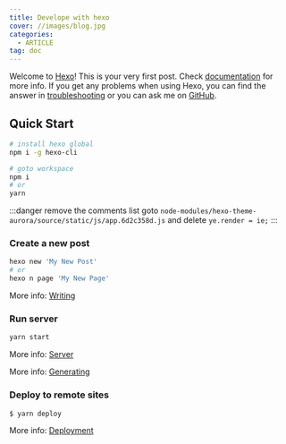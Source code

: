 ```yaml
---
title: Develope with hexo
cover: //images/blog.jpg
categories:
  - ARTICLE
tag: doc
---
```

Welcome to [Hexo](https://hexo.io/)! This is your very first post. Check [documentation](https://hexo.io/docs/) for more info. If you get any problems when using Hexo, you can find the answer in [troubleshooting](https://hexo.io/docs/troubleshooting.html) or you can ask me on [GitHub](https://github.com/hexojs/hexo/issues).

## Quick Start
```bash
# install hexo global
npm i -g hexo-cli

# goto workspace
npm i
# or
yarn
```
:::danger remove the comments list
goto `node-modules/hexo-theme-aurora/source/static/js/app.6d2c358d.js` and delete `ye.render = ie;`
:::

### Create a new post

``` bash
hexo new 'My New Post'
# or
hexo n page 'My New Page'
```

More info: [Writing](https://hexo.io/docs/writing.html)

### Run server

``` bash
yarn start
```

More info: [Server](https://hexo.io/docs/server.html)

More info: [Generating](https://hexo.io/docs/generating.html)

### Deploy to remote sites

``` bash
$ yarn deploy
```

More info: [Deployment](https://hexo.io/docs/one-command-deployment.html)


